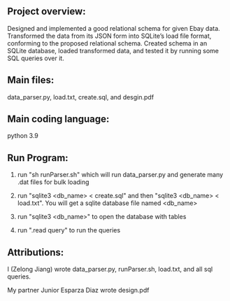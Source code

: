 ## Project overview:

Designed and implemented a good relational schema for given Ebay data. Transformed the data from its JSON form into SQLite’s load file format, conforming to the proposed relational schema. Created schema in an SQLite database, loaded transformed data, and tested it by running some SQL queries over it.

## Main files:

data_parser.py, load.txt, create.sql, and desgin.pdf

## Main coding language:

python 3.9

## Run Program:

1. run "sh runParser.sh" which will run data_parser.py and generate many .dat files for bulk loading

2. run "sqlite3 <db_name> < create.sql" and then "sqlite3 <db_name> < load.txt". You will get a sqlite database file named <db_name>

3. run "sqlite3 <db_name>" to open the database with tables

4. run ".read query<number>" to run the queries

## Attributions:

I (Zelong Jiang) wrote data_parser.py, runParser.sh, load.txt, and all sql queries.

My partner Junior Esparza Diaz wrote design.pdf
